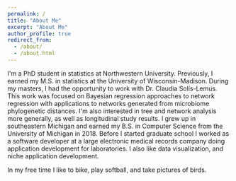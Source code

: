 ```yaml
---
permalink: /
title: "About Me"
excerpt: "About Me"
author_profile: true
redirect_from: 
  - /about/
  - /about.html
---
```


I'm a PhD student in statistics at Northwestern University. Previously, I earned my M.S. in statistics at the University of Wisconsin-Madison. During my masters, I had the opportunity to work with Dr. Claudia Solís-Lemus. This work was focused on Bayesian regression approaches to network regression with applications to networks generated from microbiome phylogenetic distances. I'm also interested in tree and network analysis more generally, as well as longitudinal study results. 
I grew up in southeastern Michigan and earned my B.S. in Computer Science from the University of Michigan in 2018. Before I started graduate school I worked as a software developer at a large electronic medical records company doing application development for laboratories. I also like data visualization, and niche application development. 

In my free time I like to bike, play softball, and take pictures of birds.